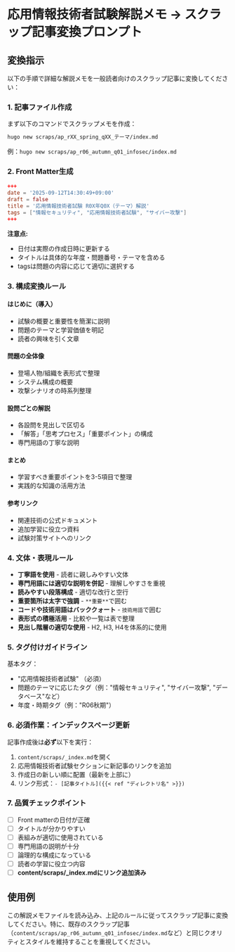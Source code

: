# 応用情報技術者試験解説メモ → スクラップ記事変換プロンプト

## 変換指示

以下の手順で詳細な解説メモを一般読者向けのスクラップ記事に変換してください：

### 1. 記事ファイル作成
まず以下のコマンドでスクラップメモを作成：
```bash
hugo new scraps/ap_rXX_spring_qXX_テーマ/index.md
```
例：`hugo new scraps/ap_r06_autumn_q01_infosec/index.md`

### 2. Front Matter生成
```toml
+++
date = '2025-09-12T14:30:49+09:00'
draft = false
title = '応用情報技術者試験 R0X年Q0X（テーマ）解説'
tags = ["情報セキュリティ", "応用情報技術者試験", "サイバー攻撃"]
+++
```

**注意点:**
- 日付は実際の作成日時に更新する
- タイトルは具体的な年度・問題番号・テーマを含める
- tagsは問題の内容に応じて適切に選択する

### 3. 構成変換ルール

#### はじめに（導入）
- 試験の概要と重要性を簡潔に説明
- 問題のテーマと学習価値を明記
- 読者の興味を引く文章

#### 問題の全体像
- 登場人物/組織を表形式で整理
- システム構成の概要
- 攻撃シナリオの時系列整理

#### 設問ごとの解説
- 各設問を見出しで区切る
- 「解答」「思考プロセス」「重要ポイント」の構成
- 専門用語の丁寧な説明

#### まとめ
- 学習すべき重要ポイントを3-5項目で整理
- 実践的な知識の活用方法

#### 参考リンク
- 関連技術の公式ドキュメント
- 追加学習に役立つ資料
- 試験対策サイトへのリンク

### 4. 文体・表現ルール
- **丁寧語を使用** - 読者に親しみやすい文体
- **専門用語には適切な説明を併記** - 理解しやすさを重視
- **読みやすい段落構成** - 適切な改行と空行
- **重要箇所は太字で強調** - `**重要**`で囲む
- **コードや技術用語はバッククォート** - `技術用語`で囲む
- **表形式の積極活用** - 比較や一覧は表で整理
- **見出し階層の適切な使用** - H2, H3, H4を体系的に使用

### 5. タグ付けガイドライン
基本タグ：
- "応用情報技術者試験" （必須）
- 問題のテーマに応じたタグ（例："情報セキュリティ", "サイバー攻撃", "データベース"など）
- 年度・時期タグ（例："R06秋期"）

### 6. 必須作業：インデックスページ更新
記事作成後は**必ず**以下を実行：

1. `content/scraps/_index.md`を開く
2. 応用情報技術者試験セクションに新記事のリンクを追加
3. 作成日の新しい順に配置（最新を上部に）
4. リンク形式：`- [記事タイトル]({{< ref "ディレクトリ名" >}})`

### 7. 品質チェックポイント
- [ ] Front matterの日付が正確
- [ ] タイトルが分かりやすい
- [ ] 表組みが適切に使用されている
- [ ] 専門用語の説明が十分
- [ ] 論理的な構成になっている
- [ ] 読者の学習に役立つ内容
- [ ] **content/scraps/_index.mdにリンク追加済み**

## 使用例

この解説メモファイルを読み込み、上記のルールに従ってスクラップ記事に変換してください。特に、既存のスクラップ記事（`content/scraps/ap_r06_autumn_q01_infosec/index.md`など）と同じクオリティとスタイルを維持することを重視してください。